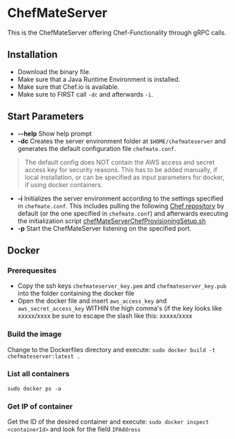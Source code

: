 # ChefMateServer
This is the ChefMateServer offering Chef-Functionality through gRPC calls.

## Installation

* Download the binary file.
* Make sure that a Java Runtime Environment is installed.
* Make sure that Chef.io is available.
* Make sure to FIRST call `-dc` and afterwards `-i`.

## Start Parameters
* __--help__ Show help prompt
* __-dc__ Creates the server environment folder at `$HOME/chefmateserver` and generates the default configuration file `chefmate.conf`. 

> The default config does NOT contain the AWS access and secret access key for security reasons. This has to be added manually, if local installation, or can be specified as input parameters for docker, if using docker containers. 

* __-i__ Initializes the server environment according to the settings specified in `chefmate.conf`. This includes pulling the following [Chef repository](https://github.com/tfreundo/LabCourse-group4-SS2016-CHEFrepo) by default (or the one specified in `chefmate.conf`) and afterwards executing the initialization script [chefMateServerChefProvisioningSetup.sh](https://github.com/tfreundo/LabCourse-group4-SS2016-CHEFrepo/blob/master/initScripts/chefMateServerChefProvisioningSetup.sh)
* __-p__ Start the ChefMateServer listening on the specified port.

## Docker

### Prerequesites

* Copy the ssh keys `chefmateserver_key.pem` and `chefmateserver_key.pub` into the folder containing the docker file
* Open the docker file and insert `aws_access_key` and `aws_secret_access_key` WITHIN the high comma's (if the key looks like xxxxx/xxxx be sure to escape the slash like this: xxxxx\/xxxx

### Build the image
Change to the Dockerfiles directory and execute: `sudo docker build -t chefmateserver:latest .`

### List all containers
`sudo docker ps -a`

### Get IP of container
Get the ID of the desired container and execute: `sudo docker inspect <containerId>` and look for the field `IPAddress`
